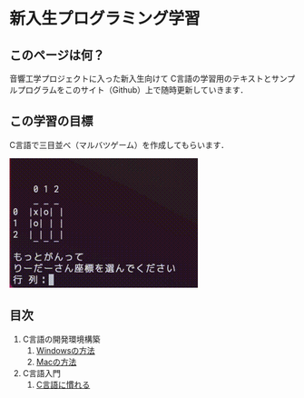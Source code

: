 # 新入生プログラミング学習

## このページは何？

音響工学プロジェクトに入った新入生向けて
C言語の学習用のテキストとサンプルプログラムをこのサイト（Github）上で随時更新していきます．

## この学習の目標

C言語で三目並べ（マルバツゲーム）を作成してもらいます．

![goal](goal.gif "三目並べ")

## 目次

1. C言語の開発環境構築
   1. [Windowsの方法](c_setting/windows.md)
   1. [Macの方法](c_setting/mac.md)
1. C言語入門
   1. [C言語に慣れる](/2_1/c_pro01.md)
